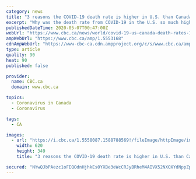 ```yaml
---
category: news
title: "3 reasons the COVID-19 death rate is higher in U.S. than Canada"
excerpt: "Why was the death rate from COVID-19 in the U.S. so much higher than Canada's in the early days of the pandemic? Researchers who spoke to CBC outlined three broad reasons and said it didn't all come down to how the Trump administration handled the pandemic response."
publishedDateTime: 2020-05-07T00:47:00Z
webUrl: "https://www.cbc.ca/news/world/covid-19-us-canada-death-rates-1.5553168"
ampWebUrl: "https://www.cbc.ca/amp/1.5553168"
cdnAmpWebUrl: "https://www-cbc-ca.cdn.ampproject.org/c/s/www.cbc.ca/amp/1.5553168"
type: article
quality: 90
heat: 90
published: false

provider:
  name: CBC.ca
  domain: www.cbc.ca

topics:
  - Coronavirus in Canada
  - Coronavirus

tags:
  - CA

images:
  - url: "https://i.cbc.ca/1.5558087.1588788569!/fileImage/httpImage/image.JPG_gen/derivatives/16x9_620/health-coronavirus-usa-new-york.JPG"
    width: 620
    height: 349
    title: "3 reasons the COVID-19 death rate is higher in U.S. than Canada"

secured: "NYwQJbPAezc1oFEQOdnHjhkEs0YXBe3eWcCRJyBRheM4AIVX52NXOXYdNppZpWjioVsplq6cwtpeFDWjc5oaH/oY/ucNWQtGOR/DDs4jabcgu++dRdpDg2B2zVJ4MRlvHLHtHPv/kU90WvjXUF1yAbKZdzUjikmdTlrV9nurNLePanoC+at3i8rKQXh8/DVKHPPAuF2Drs5mFrkTwi+zBYkpHYLkkytd9Dms0gbkd4qcOxrprBazpxoFTP6x3BeGZAgzG3vzUUhsPSJbjKHRGgJNu5NdCiFjEeBfwRF410uBQyHipn4Si3h6SWTOHr4A3+ZEg6JA6WrSZ0fllUptlvWF2zJNC6B7l/nxiOaUx82hyR6I5BJSzEAR7Z/iOJynpByafhhGEl+b9vwN6ydG7Cb6IGmP0mx2zhvxgGhkkO14xasgBdztXqV1jGHuBUAWwZ+amGAWtCsyQyol4A2MtPDYZXtrQCKbd/TNhosLpos=;ezkVnbOv+K3BU22meT/PJQ=="
---
```


